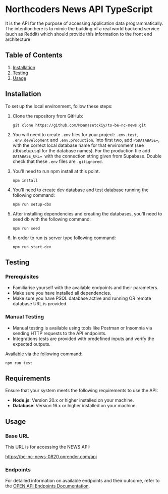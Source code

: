 # Northcoders News API TypeScript

It is the API for the purpose of accessing application data programmatically. The intention here is to mimic the building of a real world backend service (such as Reddit) which should provide this information to the front end architecture

## Table of Contents

1. [Installation](#installation)
2. [Testing](#testing)
3. [Usage](#usage)

## Installation

To set up the local environment, follow these steps:

1. Clone the repository from GitHub:

   ```
   git clone https://github.com/Mpanasetckiy/ts-be-nc-news.git
   ```

2. You will need to create `.env` files for your project: `.env.test`, `.env.development` and `.env.production`. Into first two, add `PGDATABASE=`, with the correct local database name for that environment (see /db/setup.sql for the database names). For the production file add `DATABASE_URL= `with the connection string given from Supabase. Double check that these `.env` files are `.gitignored`.

3. You'll need to run npm install at this point.

   ```
   npm install
   ```

4. You'll need to create dev database and test database running the following command:

   ```
   npm run setup-dbs
   ```

5. After installing dependencies and creating the databases, you'll need to seed db with the following command:

   ```
   npm run seed
   ```

6. In order to run ts server type following command:

   ```
   npm run start-dev
   ```

## Testing

### Prerequisites

- Familiarise yourself with the available endpoints and their parameters.
- Make sure you have installed all dependencies.
- Make sure you have PSQL database active and running OR remote database URL is provided.

### Manual Testing

- Manual testing is available using tools like Postman or Insomnia via sending HTTP requests to the API endpoints.
- Integrations tests are provided with predefined inputs and verify the expected outputs.

Available via the following command:

```
npm run test
```

## Requirements

Ensure that your system meets the following requirements to use the API:

- **Node.js**: Version 20.x or higher installed on your machine.
- **Database**: Version 16.x or higher installed on your machine.

## Usage

### Base URL

This URL is for accessing the NEWS API:

https://be-nc-news-0820.onrender.com/api

### Endpoints

For detailed information on available endpoints and their outcome, refer to the [OPEN API Endpoints Documentation](https://be-nc-news-0820.onrender.com/api).
